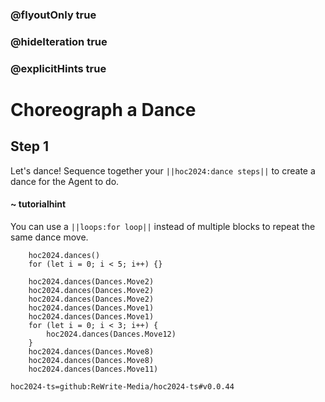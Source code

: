 ### @flyoutOnly true
### @hideIteration true
### @explicitHints true

# Choreograph a Dance

## Step 1
Let's dance! Sequence together your ``||hoc2024:dance steps||`` to create a dance for the Agent to do.

#### ~ tutorialhint
You can use a ``||loops:for loop||`` instead of multiple blocks to repeat the same dance move.


```ghost
    hoc2024.dances()
    for (let i = 0; i < 5; i++) {}
```
```template
    hoc2024.dances(Dances.Move2)
    hoc2024.dances(Dances.Move2)
    hoc2024.dances(Dances.Move2)
    hoc2024.dances(Dances.Move1)
    hoc2024.dances(Dances.Move1)
    for (let i = 0; i < 3; i++) {
        hoc2024.dances(Dances.Move12)
    }
    hoc2024.dances(Dances.Move8)
    hoc2024.dances(Dances.Move8)
    hoc2024.dances(Dances.Move11)
```

```package
hoc2024-ts=github:ReWrite-Media/hoc2024-ts#v0.0.44
```